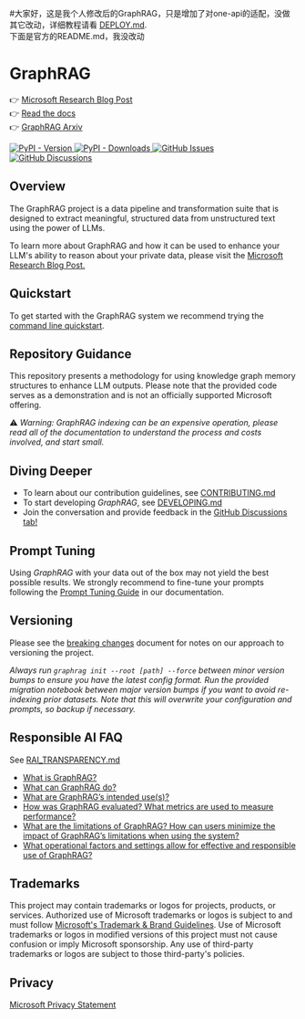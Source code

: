 #大家好，这是我个人修改后的GraphRAG，只是增加了对one-api的适配，没做其它改动，详细教程请看
[DEPLOY.md](https://github.com/Sldhe/graphrag-for-more-models/blob/main/DEPLOY.md).<br/>
下面是官方的README.md，我没改动

# GraphRAG

👉 [Microsoft Research Blog Post](https://www.microsoft.com/en-us/research/blog/graphrag-unlocking-llm-discovery-on-narrative-private-data/)<br/>
👉 [Read the docs](https://microsoft.github.io/graphrag)<br/>
👉 [GraphRAG Arxiv](https://arxiv.org/pdf/2404.16130)

<div align="left">
  <a href="https://pypi.org/project/graphrag/">
    <img alt="PyPI - Version" src="https://img.shields.io/pypi/v/graphrag">
  </a>
  <a href="https://pypi.org/project/graphrag/">
    <img alt="PyPI - Downloads" src="https://img.shields.io/pypi/dm/graphrag">
  </a>
  <a href="https://github.com/microsoft/graphrag/issues">
    <img alt="GitHub Issues" src="https://img.shields.io/github/issues/microsoft/graphrag">
  </a>
  <a href="https://github.com/microsoft/graphrag/discussions">
    <img alt="GitHub Discussions" src="https://img.shields.io/github/discussions/microsoft/graphrag">
  </a>
</div>

## Overview

The GraphRAG project is a data pipeline and transformation suite that is designed to extract meaningful, structured data from unstructured text using the power of LLMs.

To learn more about GraphRAG and how it can be used to enhance your LLM's ability to reason about your private data, please visit the <a href="https://www.microsoft.com/en-us/research/blog/graphrag-unlocking-llm-discovery-on-narrative-private-data/" target="_blank">Microsoft Research Blog Post.</a>

## Quickstart

To get started with the GraphRAG system we recommend trying the [command line quickstart](https://microsoft.github.io/graphrag/get_started/).

## Repository Guidance

This repository presents a methodology for using knowledge graph memory structures to enhance LLM outputs. Please note that the provided code serves as a demonstration and is not an officially supported Microsoft offering.

⚠️ *Warning: GraphRAG indexing can be an expensive operation, please read all of the documentation to understand the process and costs involved, and start small.*

## Diving Deeper

- To learn about our contribution guidelines, see [CONTRIBUTING.md](./CONTRIBUTING.md)
- To start developing _GraphRAG_, see [DEVELOPING.md](./DEVELOPING.md)
- Join the conversation and provide feedback in the [GitHub Discussions tab!](https://github.com/microsoft/graphrag/discussions)

## Prompt Tuning

Using _GraphRAG_ with your data out of the box may not yield the best possible results.
We strongly recommend to fine-tune your prompts following the [Prompt Tuning Guide](https://microsoft.github.io/graphrag/prompt_tuning/overview/) in our documentation.

## Versioning

Please see the [breaking changes](./breaking-changes.md) document for notes on our approach to versioning the project.

*Always run `graphrag init --root [path] --force` between minor version bumps to ensure you have the latest config format. Run the provided migration notebook between major version bumps if you want to avoid re-indexing prior datasets. Note that this will overwrite your configuration and prompts, so backup if necessary.*

## Responsible AI FAQ

See [RAI_TRANSPARENCY.md](./RAI_TRANSPARENCY.md)

- [What is GraphRAG?](./RAI_TRANSPARENCY.md#what-is-graphrag)
- [What can GraphRAG do?](./RAI_TRANSPARENCY.md#what-can-graphrag-do)
- [What are GraphRAG’s intended use(s)?](./RAI_TRANSPARENCY.md#what-are-graphrags-intended-uses)
- [How was GraphRAG evaluated? What metrics are used to measure performance?](./RAI_TRANSPARENCY.md#how-was-graphrag-evaluated-what-metrics-are-used-to-measure-performance)
- [What are the limitations of GraphRAG? How can users minimize the impact of GraphRAG’s limitations when using the system?](./RAI_TRANSPARENCY.md#what-are-the-limitations-of-graphrag-how-can-users-minimize-the-impact-of-graphrags-limitations-when-using-the-system)
- [What operational factors and settings allow for effective and responsible use of GraphRAG?](./RAI_TRANSPARENCY.md#what-operational-factors-and-settings-allow-for-effective-and-responsible-use-of-graphrag)

## Trademarks

This project may contain trademarks or logos for projects, products, or services. Authorized use of Microsoft
trademarks or logos is subject to and must follow
[Microsoft's Trademark & Brand Guidelines](https://www.microsoft.com/en-us/legal/intellectualproperty/trademarks/usage/general).
Use of Microsoft trademarks or logos in modified versions of this project must not cause confusion or imply Microsoft sponsorship.
Any use of third-party trademarks or logos are subject to those third-party's policies.

## Privacy

[Microsoft Privacy Statement](https://privacy.microsoft.com/en-us/privacystatement)
